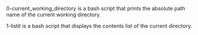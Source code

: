 0-current_working_directory is a bash script that prints the absolute path name of the current working directory.

1-listit is a bash script that displays the contents list of the current directory.



